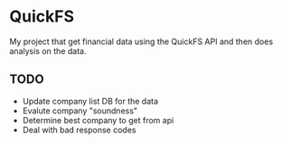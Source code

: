 # QuickFS

My project that get financial data using the QuickFS API and then does analysis on the data.

## TODO

* Update company list DB for the data
* Evalute company "soundness"
* Determine best company to get from api
* Deal with bad response codes
